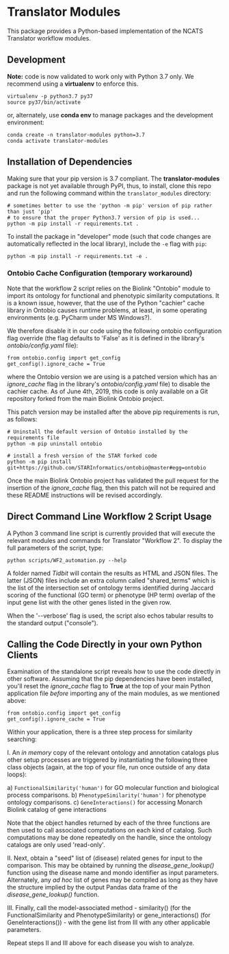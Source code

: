# Translator Modules

This package provides a Python-based implementation of the NCATS Translator workflow modules.


## Development

**Note:** code is now validated to work only with Python 3.7 only.  We recommend using a **virtualenv** to enforce this.

``` 
virtualenv -p python3.7 py37
source py37/bin/activate
```

or, alternately, use **conda env** to manage packages and the development environment:

```
conda create -n translator-modules python=3.7
conda activate translator-modules
```

## Installation of Dependencies

Making sure that your pip version is 3.7 compliant.  The **translator-modules** package is not yet available 
through PyPI, thus, to install, clone this repo and run the following command within the `translator_modules` directory:

``` 
# sometimes better to use the 'python -m pip' version of pip rather than just 'pip'
# to ensure that the proper Python3.7 version of pip is used...
python -m pip install -r requirements.txt .
```

To install the package in "developer" mode (such that code changes are automatically reflected in the local library), 
include the `-e` flag with `pip`:

```
python -m pip install -r requirements.txt -e .
```

### Ontobio Cache Configuration (temporary workaround)

Note that the workflow 2 script relies on the Biolink "Ontobio" module to import its ontology for functional and 
phenotypic similarity computations. It is a known issue, however, that the use of the Python "cachier" cache library 
in Ontobio causes runtime problems, at least, in some operating environments (e.g. PyCharm under MS Windows?).

We therefore disable it in our code using the following ontobio configuration flag override (the flag defaults to 
'False' as it is defined in the library's _ontobio/config.yaml_ file):

    from ontobio.config import get_config
    get_config().ignore_cache = True  
  
where the Ontobio version we are using is a patched version which has an  _ignore_cache_ flag in the library's 
_ontobio/config.yaml_ file) to disable the cachier cache. As of June 4th, 2019, this code is only available on a Git 
repository forked from the main Biolink Ontobio project. 

This patch version may be installed after the above pip requirements is run, as follows:

``` 
# Uninstall the default version of Ontobio installed by the requirements file
python -m pip uninstall ontobio

# install a fresh version of the STAR forked code
python -m pip install git+https://github.com/STARInformatics/ontobio@master#egg=ontobio
```

Once the main Biolink Ontobio project has validated the pull request for the insertion of the *ignore_cache* flag, 
then this patch will not be required and these README instructions will be revised accordingly.

## Direct Command Line Workflow 2 Script Usage

A Python 3 command line script is currently provided that will execute the relevant modules and commands for 
Translator "Workflow 2".  To display the full parameters of the script, type:

``` 
python scripts/WF2_automation.py --help
```

A folder named  *Tidbit* will contain the results as HTML and JSON files. The latter (JSON) files include
an extra column called "shared_terms" which is the list of the intersection set of ontology terms 
identified during Jaccard scoring of the functional (GO term) or phenotype (HP term) overlap 
of the input gene list with the other genes listed in the given row.

When the '--verbose' flag is used, the script also echos tabular results to the standard output ("console").

## Calling the Code Directly in your own Python Clients

Examination of the standalone script reveals how to use the code directly in other software. Assuming that the 
pip dependencies have been installed, you'll reset the *ignore_cache* flag to **True** at the top of your main 
Python application file _before_ importing any of the main modules, as we mentioned above:

    from ontobio.config import get_config
    get_config().ignore_cache = True
    
Within your application, there is a three step process for similarity searching:

I. An _in memory_ copy of the relevant ontology and annotation catalogs plus other setup processes are 
triggered by instantiating the following three class objects (again, at the top of your file, 
run once outside of any data loops):

a) ```FunctionalSimilarity('human')``` for GO molecular function and biological process comparisons.
b) ```PhenotypeSimilarity('human')``` for phenotype ontology comparisons.
c) ```GeneInteractions()``` for accessing Monarch Biolink catalog of gene interactions

Note that the object handles returned by each of the three functions are then used to call associated computations on
each kind of catalog. Such computations may be done repeatedly on the handle, since the ontology catalogs are only used 
'read-only'.

II. Next, obtain a "seed" list of (disease) related genes for input to the comparison. This may be obtained by running 
the *disease_gene_lookup()* function using the disease name and mondo identifier as input parameters. Alternately, 
any *ad hoc* list of genes may be compiled as long as they have the structure implied by the output Pandas data frame of 
the *disease_gene_lookup()* function.

III.  Finally, call the model-associated method - similarity() (for the FunctionalSimilarity and PhenotypeSimilarity)
or gene_interactions() (for GeneInteractions()) - with the gene list from III with any other applicable parameters.

Repeat steps II and III above for each disease you wish to analyze.
